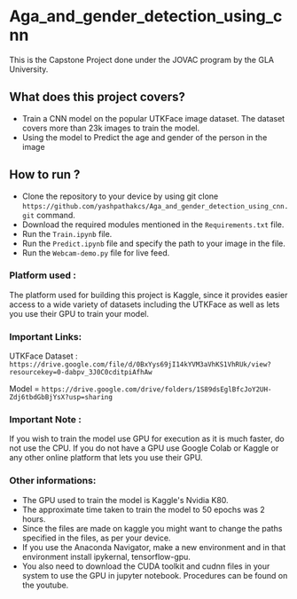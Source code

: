 # Aga_and_gender_detection_using_cnn
 This is the Capstone Project done under the JOVAC program by the GLA University. 

## What does this project covers?

* Train a CNN model on the popular UTKFace image dataset. The dataset covers more than 23k images to train the model.
* Using the model to Predict the age and gender of the person in the image

## How to run ?

* Clone the repository to your device by using git clone ```https://github.com/yashpathakcs/Aga_and_gender_detection_using_cnn.git``` command.
* Download the required modules mentioned in the ``Requirements.txt`` file.
* Run the ``Train.ipynb`` file.
* Run the ``Predict.ipynb`` file and specify the path to your image in the file.
* Run the ``Webcam-demo.py`` file for live feed.

### Platform used :

The platform used for building this project is Kaggle, since it provides easier access to a wide variety of datasets including the UTKFace as well as lets you use their GPU to train your model.

### Important Links:

UTKFace Dataset : ```https://drive.google.com/file/d/0BxYys69jI14kYVM3aVhKS1VhRUk/view?resourcekey=0-dabpv_3J0C0cditpiAfhAw```

Model = ```https://drive.google.com/drive/folders/1S89dsEglBfcJoY2UH-Zdj6tbdGbBjYsX?usp=sharing```

### Important Note :
If you wish to train the model use GPU for execution as it is much faster, do not use the CPU. 
If you do not have a GPU use Google Colab or Kaggle or any other online platform that lets you use their GPU.

### Other informations:
* The GPU used to train the model is Kaggle's Nvidia K80.
* The approximate time taken to train the model to 50 epochs was 2 hours.
* Since the files are made on kaggle you might want to change the paths specified in the files, as per your device.
* If you use the Anaconda Navigator, make a new environment and in that environment install ipykernal, tensorflow-gpu.
* You also need to download the CUDA toolkit and cudnn files in your system to use the GPU in jupyter notebook. Procedures can be found on the youtube.
